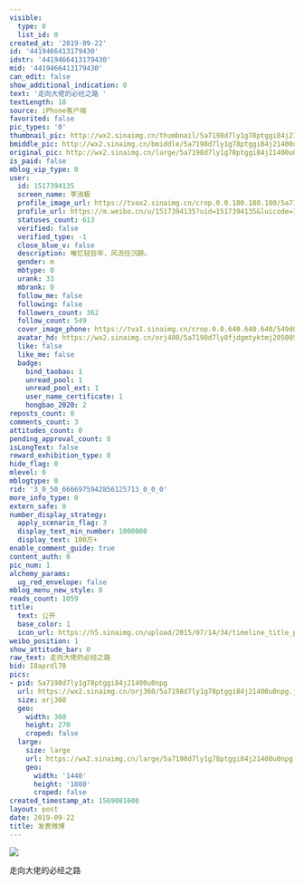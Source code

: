 ```yaml
---
visible:
  type: 0
  list_id: 0
created_at: '2019-09-22'
id: '4419466413179430'
idstr: '4419466413179430'
mid: '4419466413179430'
can_edit: false
show_additional_indication: 0
text: '走向大佬的必经之路 '
textLength: 18
source: iPhone客户端
favorited: false
pic_types: '0'
thumbnail_pic: http://wx2.sinaimg.cn/thumbnail/5a7198d7ly1g78ptggi84j21400u0npg.jpg
bmiddle_pic: http://wx2.sinaimg.cn/bmiddle/5a7198d7ly1g78ptggi84j21400u0npg.jpg
original_pic: http://wx2.sinaimg.cn/large/5a7198d7ly1g78ptggi84j21400u0npg.jpg
is_paid: false
mblog_vip_type: 0
user:
  id: 1517394135
  screen_name: 李消极
  profile_image_url: https://tvax2.sinaimg.cn/crop.0.0.180.180.180/5a7198d7ly8fjdgmtyktmj20500500so.jpg?KID=imgbed,tva&Expires=1606399257&ssig=256z4pYqw4
  profile_url: https://m.weibo.cn/u/1517394135?uid=1517394135&luicode=10000011&lfid=2304131517394135_-_WEIBO_SECOND_PROFILE_WEIBO
  statuses_count: 613
  verified: false
  verified_type: -1
  close_blue_v: false
  description: 唯忆轻狂年，风流任沉醉。
  gender: m
  mbtype: 0
  urank: 33
  mbrank: 0
  follow_me: false
  following: false
  followers_count: 362
  follow_count: 549
  cover_image_phone: https://tva1.sinaimg.cn/crop.0.0.640.640.640/549d0121tw1egm1kjly3jj20hs0hsq4f.jpg
  avatar_hd: https://wx2.sinaimg.cn/orj480/5a7198d7ly8fjdgmtyktmj20500500so.jpg
  like: false
  like_me: false
  badge:
    bind_taobao: 1
    unread_pool: 1
    unread_pool_ext: 1
    user_name_certificate: 1
    hongbao_2020: 2
reposts_count: 0
comments_count: 3
attitudes_count: 0
pending_approval_count: 0
isLongText: false
reward_exhibition_type: 0
hide_flag: 0
mlevel: 0
mblogtype: 0
rid: '3_0_50_6666975942856125713_0_0_0'
more_info_type: 0
extern_safe: 0
number_display_strategy:
  apply_scenario_flag: 3
  display_text_min_number: 1000000
  display_text: 100万+
enable_comment_guide: true
content_auth: 0
pic_num: 1
alchemy_params:
  ug_red_envelope: false
mblog_menu_new_style: 0
reads_count: 1059
title:
  text: 公开
  base_color: 1
  icon_url: https://h5.sinaimg.cn/upload/2015/07/14/34/timeline_title_public_default.png
weibo_position: 1
show_attitude_bar: 0
raw_text: 走向大佬的必经之路 ​​​
bid: I8aprdl78
pics:
- pid: 5a7198d7ly1g78ptggi84j21400u0npg
  url: https://wx2.sinaimg.cn/orj360/5a7198d7ly1g78ptggi84j21400u0npg.jpg
  size: orj360
  geo:
    width: 360
    height: 270
    croped: false
  large:
    size: large
    url: https://wx2.sinaimg.cn/large/5a7198d7ly1g78ptggi84j21400u0npg.jpg
    geo:
      width: '1440'
      height: '1080'
      croped: false
created_timestamp_at: 1569081600
layout: post
date: 2019-09-22
title: 发表微博
---
```


![](http://wx2.sinaimg.cn/large/5a7198d7ly1g78ptggi84j21400u0npg.jpg)

走向大佬的必经之路 

